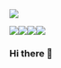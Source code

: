 <img src="https://capsule-render.vercel.app/api?type=slice&color=87ceeb&height=300&section=header&text=Hong%20Gi%20Yoon%20Git%20&fontSize=90&animation=twinkling" />
	
<img src="https://img.shields.io/badge/java-007396?style=for-the-badge&logo=java&logoColor=white"><img src="https://img.shields.io/badge/spring-81c147?style=for-the-badge&logo=spring&logoColor=white"><img src="https://img.shields.io/badge/mybatis-81c147?style=for-the-badge&logo=mybatis&logoColor=white"><img src="https://img.shields.io/badge/mariaDB-003545?style=for-the-badge&logo=mariaDB&logoColor=white">

### Hi there 👋


<!--
**awsd456/awsd456** is a ✨ _special_ ✨ repository because its `README.md` (this file) appears on your GitHub profile.

Here are some ideas to get you started:

- 🔭 I’m currently working on ...
- 🌱 I’m currently learning ...
- 👯 I’m looking to collaborate on ...
- 🤔 I’m looking for help with ...
- 💬 Ask me about ...
- 📫 How to reach me: ...
- 😄 Pronouns: ...
- ⚡ Fun fact: ...
-->
